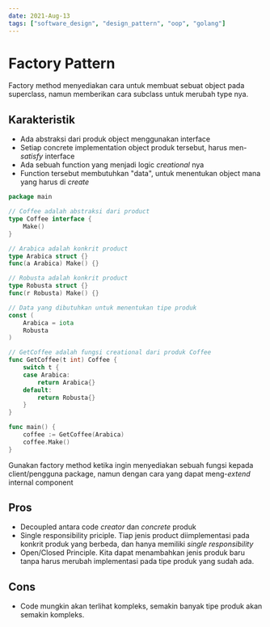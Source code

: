 ```yaml
---
date: 2021-Aug-13
tags: ["software_design", "design_pattern", "oop", "golang"]
---
```


# Factory Pattern

Factory method menyediakan cara untuk membuat sebuat object pada superclass, namun memberikan cara subclass untuk merubah type nya. 

## Karakteristik
- Ada abstraksi dari produk object menggunakan interface
- Setiap concrete implementation object produk tersebut, harus men-*satisfy* interface
- Ada sebuah function yang menjadi logic *creational* nya
- Function tersebut membutuhkan "data", untuk menentukan object mana yang harus di *create*

```go
package main

// Coffee adalah abstraksi dari product
type Coffee interface {
	Make()
}

// Arabica adalah konkrit product
type Arabica struct {}
func(a Arabica) Make() {}

// Robusta adalah konkrit product
type Robusta struct {}
func(r Robusta) Make() {}

// Data yang dibutuhkan untuk menentukan tipe produk
const (
	Arabica = iota
	Robusta
)

// GetCoffee adalah fungsi creational dari produk Coffee
func GetCoffee(t int) Coffee {
	switch t {
	case Arabica:
		return Arabica{}
	default:
		return Robusta{}
	}
}

func main() {
	coffee := GetCoffee(Arabica)
	coffee.Make()
}
```

Gunakan factory method ketika ingin menyediakan sebuah fungsi kepada client/pengguna package, namun dengan cara yang dapat meng-*extend* internal component

## Pros
- Decoupled antara code *creator* dan *concrete* produk
- Single responsibility priciple. Tiap jenis product diimplementasi pada konkrit produk yang berbeda, dan hanya memiliki *single responsibility* 
- Open/Closed Principle. Kita dapat menambahkan jenis produk baru tanpa harus merubah implementasi pada tipe produk yang sudah ada.

## Cons
- Code mungkin akan terlihat kompleks, semakin banyak tipe produk akan semakin kompleks.